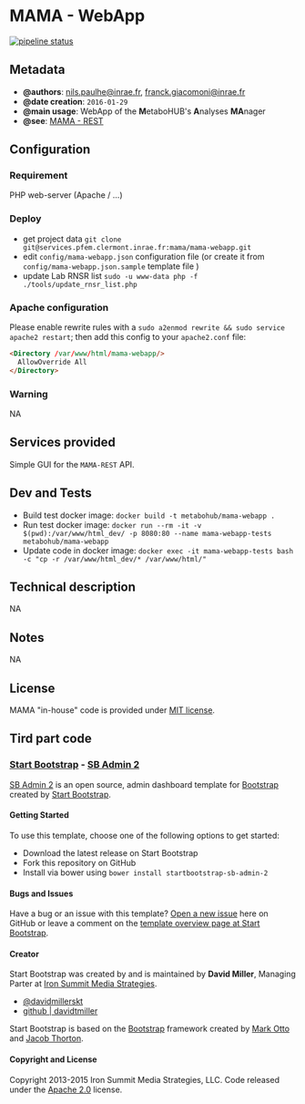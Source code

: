 # MAMA - WebApp

[![pipeline status](https://unh-pfem-gitlab.ara.inrae.fr/mama/mama-webapp/badges/dev/pipeline.svg)](https://unh-pfem-gitlab.ara.inrae.fr/mama/mama-webapp/commits/dev)

## Metadata

* **@authors**: <nils.paulhe@inrae.fr>, <franck.giacomoni@inrae.fr>
* **@date creation**: `2016-01-29`
* **@main usage**: WebApp of the **M**etaboHUB's **A**nalyses **MA**nager
* **@see**: [MAMA - REST](../mama-rest)

## Configuration

### Requirement

PHP web-server (Apache / ...)

### Deploy

* get project data `git clone git@services.pfem.clermont.inrae.fr:mama/mama-webapp.git`
* edit `config/mama-webapp.json` configuration file (or create it from `config/mama-webapp.json.sample` template file )
* update Lab RNSR list `sudo -u www-data php -f ./tools/update_rnsr_list.php`

### Apache configuration

Please enable rewrite rules with a `sudo a2enmod rewrite && sudo service apache2 restart`; then add this config to your `apache2.conf` file:

```html
<Directory /var/www/html/mama-webapp/>
  AllowOverride All
</Directory>
```

### Warning

NA

## Services provided

Simple GUI for the `MAMA-REST` API.

## Dev and Tests

* Build test docker image: `docker build -t metabohub/mama-webapp .`
* Run test docker image: `docker run --rm -it -v $(pwd):/var/www/html_dev/ -p 8080:80 --name mama-webapp-tests metabohub/mama-webapp`
* Update code in docker image: `docker exec -it mama-webapp-tests bash -c "cp -r /var/www/html_dev/* /var/www/html/"`

## Technical description

NA

## Notes

NA

## License

MAMA "in-house" code is provided under [MIT license](LICENSE.md).

## Tird part code

### [Start Bootstrap](http://startbootstrap.com/) - [SB Admin 2](http://startbootstrap.com/template-overviews/sb-admin-2/)

[SB Admin 2](http://startbootstrap.com/template-overviews/sb-admin-2/) is an open source, admin dashboard template for [Bootstrap](http://getbootstrap.com/) created by [Start Bootstrap](http://startbootstrap.com/).

#### Getting Started

To use this template, choose one of the following options to get started:

* Download the latest release on Start Bootstrap
* Fork this repository on GitHub
* Install via bower using `bower install startbootstrap-sb-admin-2`

#### Bugs and Issues

Have a bug or an issue with this template? [Open a new issue](https://github.com/IronSummitMedia/startbootstrap-sb-admin-2/issues) here on GitHub or leave a comment on the [template overview page at Start Bootstrap](http://startbootstrap.com/template-overviews/sb-admin-2/).

#### Creator

Start Bootstrap was created by and is maintained by **David Miller**, Managing Parter at [Iron Summit Media Strategies](http://www.ironsummitmedia.com/).

* [@davidmillerskt](https://twitter.com/davidmillerskt)
* [github | davidtmiller](https://github.com/davidtmiller)

Start Bootstrap is based on the [Bootstrap](http://getbootstrap.com/) framework created by [Mark Otto](https://twitter.com/mdo) and [Jacob Thorton](https://twitter.com/fat).

#### Copyright and License

Copyright 2013-2015 Iron Summit Media Strategies, LLC. Code released under the [Apache 2.0](https://github.com/IronSummitMedia/startbootstrap-sb-admin-2/blob/gh-pages/LICENSE) license.
